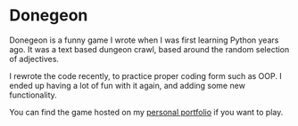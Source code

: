 # Donegeon

Donegeon is a funny game I wrote when I was first learning Python years ago.
It was a text based dungeon crawl, based around the random selection of adjectives.

I rewrote the code recently, to practice proper coding form such as OOP.
I ended up having a lot of fun with it again, and adding some new functionality.

You can find the game hosted on my [personal portfolio](https://joelnewswanger.github.io/) if you want to play.

